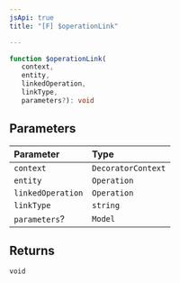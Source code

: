 ```yaml
---
jsApi: true
title: "[F] $operationLink"

---
```

```ts
function $operationLink(
   context, 
   entity, 
   linkedOperation, 
   linkType, 
   parameters?): void
```

## Parameters

| Parameter | Type |
| :------ | :------ |
| `context` | `DecoratorContext` |
| `entity` | `Operation` |
| `linkedOperation` | `Operation` |
| `linkType` | `string` |
| `parameters`? | `Model` |

## Returns

`void`
